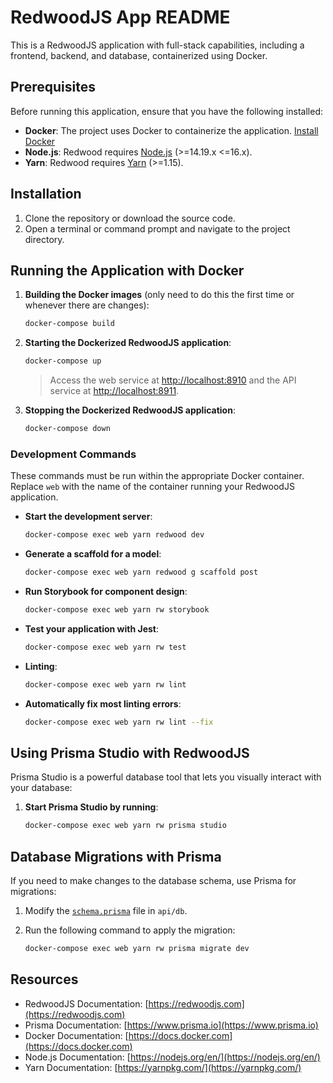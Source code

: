 # RedwoodJS App README

This is a RedwoodJS application with full-stack capabilities, including a frontend, backend, and database, containerized using Docker.

## Prerequisites

Before running this application, ensure that you have the following installed:

- **Docker**: The project uses Docker to containerize the application. [Install Docker](https://docs.docker.com/get-docker/)
- **Node.js**: Redwood requires [Node.js](https://nodejs.org/en/) (>=14.19.x <=16.x).
- **Yarn**: Redwood requires [Yarn](https://yarnpkg.com/) (>=1.15).

## Installation

1. Clone the repository or download the source code.
2. Open a terminal or command prompt and navigate to the project directory.

## Running the Application with Docker

1. **Building the Docker images** (only need to do this the first time or whenever there are changes):

   ```bash
   docker-compose build
   ```

2. **Starting the Dockerized RedwoodJS application**:

   ```bash
   docker-compose up
   ```

   > Access the web service at [http://localhost:8910](http://localhost:8910) and the API service at [http://localhost:8911](http://localhost:8911).

3. **Stopping the Dockerized RedwoodJS application**:

   ```bash
   docker-compose down
   ```

### Development Commands

These commands must be run within the appropriate Docker container. Replace `web` with the name of the container running your RedwoodJS application.

- **Start the development server**:

  ```bash
  docker-compose exec web yarn redwood dev
  ```

- **Generate a scaffold for a model**:

  ```bash
  docker-compose exec web yarn redwood g scaffold post
  ```

- **Run Storybook for component design**:

  ```bash
  docker-compose exec web yarn rw storybook
  ```

- **Test your application with Jest**:

  ```bash
  docker-compose exec web yarn rw test
  ```

- **Linting**:

  ```bash
  docker-compose exec web yarn rw lint
  ```

- **Automatically fix most linting errors**:

  ```bash
  docker-compose exec web yarn rw lint --fix
  ```

## Using Prisma Studio with RedwoodJS

Prisma Studio is a powerful database tool that lets you visually interact with your database:

1. **Start Prisma Studio by running**:

   ```bash
   docker-compose exec web yarn rw prisma studio
   ```

## Database Migrations with Prisma

If you need to make changes to the database schema, use Prisma for migrations:

1. Modify the [`schema.prisma`](api/db/schema.prisma) file in `api/db`.
2. Run the following command to apply the migration:

   ```bash
   docker-compose exec web yarn rw prisma migrate dev
   ```

## Resources

- RedwoodJS Documentation: [https://redwoodjs.com](https://redwoodjs.com)
- Prisma Documentation: [https://www.prisma.io](https://www.prisma.io)
- Docker Documentation: [https://docs.docker.com](https://docs.docker.com)
- Node.js Documentation: [https://nodejs.org/en/](https://nodejs.org/en/)
- Yarn Documentation: [https://yarnpkg.com/](https://yarnpkg.com/)
